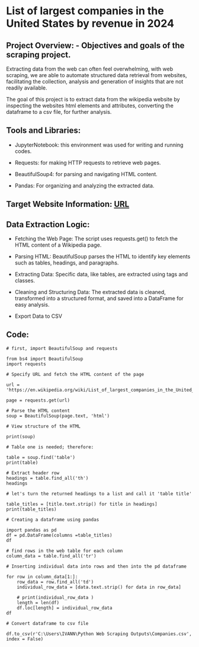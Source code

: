 # List of largest companies in the United States by revenue in 2024

## Project Overview: - Objectives and goals of the scraping project. 

Extracting data from the web can often feel overwhelming, with web scraping, we are able to automate structured data retrieval from websites, facilitating the collection, analysis and generation of insights that are not readily available.

The goal of this project is to extract data from the wikipedia website by inspecting the websites html elements and attributes, converting the dataframe to a csv file, for further analysis.

## Tools and Libraries:

- JupyterNotebook: this environment was used for writing and running codes.

- Requests: for making HTTP requests to retrieve web pages.

- BeautifulSoup4: for parsing and navigating HTML content.

- Pandas: For organizing and analyzing the extracted data.

## Target Website Information: [URL](https://en.wikipedia.org/wiki/List_of_largest_companies_in_the_United_States_by_revenue)

## Data Extraction Logic: 

- Fetching the Web Page:
The script uses requests.get() to fetch the HTML content of a Wikipedia page.

 - Parsing HTML:
BeautifulSoup parses the HTML to identify key elements such as tables, headings, and paragraphs.

- Extracting Data:
Specific data, like tables, are extracted using tags and classes.

- Cleaning and Structuring Data:
The extracted data is cleaned, transformed into a structured format, and saved into a DataFrame for easy analysis.

- Export Data to CSV

## Code:
```
# first, import BeautifulSoup and requests

from bs4 import BeautifulSoup
import requests
```

```
# Specify URL and fetch the HTML content of the page

url = 'https://en.wikipedia.org/wiki/List_of_largest_companies_in_the_United_States_by_revenue'

page = requests.get(url)

# Parse the HTML content
soup = BeautifulSoup(page.text, 'html')
```
```
# View structure of the HTML

print(soup)
```
```
# Table one is needed; therefore:

table = soup.find('table')
print(table)
```
```
# Extract header row
headings = table.find_all('th')
headings

# let's turn the returned headings to a list and call it 'table title'

table_titles = [title.text.strip() for title in headings]
print(table_titles)

# Creating a dataframe using pandas

import pandas as pd
df = pd.DataFrame(columns =table_titles) 
df

# find rows in the web table for each column 
column_data = table.find_all('tr')

# Inserting individual data into rows and then into the pd dataframe

for row in column_data[1:]:
    row_data = row.find_all('td')
    individual_row_data = [data.text.strip() for data in row_data]
    
    # print(individual_row_data )  
    length = len(df)
    df.loc[length] = individual_row_data 
df
```
```
# Convert dataframe to csv file

df.to_csv(r'C:\Users\IVANN\Python Web Scraping Outputs\Companies.csv', index = False)
```
